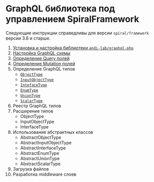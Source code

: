 # GraphQL библиотека под управлением SpiralFramework

Следующие инструкции справедливы для версии `spiral/framework` версии 3.8 и старше.

1. [Установка и настройка библиотеки `andi-lab/graphql-php`](install.md)
2. [Настройка GraphQL схемы](configure.md)
3. [Определение Query полей](query-filed.md)
4. [Определение Mutation полей](mutation-field.md)
5. Определение GraphQL типов
    - [`ObjectType`](object-type.md)
    - [`InputObjectType`](input-object-type.md)
    - [`IntefaceType`](interface-type.md)
    - [`EnumType`](enum-type.md)
    - [`UnionType`](union-type.md)
    - [`ScalarType`](scalar-type.md)
6. Реестр GraphQL типов
7. Расширение типов
   - ObjectType
   - InputObjectType
   - InterfaceType
8. Использование абстрактных классов
    - AbstractObjectType
    - AbstractInputObjectType
    - AbstractInterfaceType
    - AbstractEnumType
    - AbstractUnionType
    - AbstractScalarType
9. Загрузка файлов
10. Разработка middleware слоев
